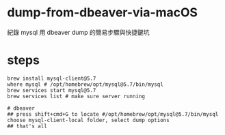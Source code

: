 
# dump-from-dbeaver-via-macOS
紀錄 mysql 用 dbeaver dump 的簡易步驟與快捷鍵坑 
# steps

```shell
brew install mysql-client@5.7
where mysql # /opt/homebrew/opt/mysql@5.7/bin/mysql
brew services start mysql@5.7
brew services list # make sure server running
```

``` 
# dbeaver
## press shift+cmd+G to locate #/opt/homebrew/opt/mysql@5.7/bin/mysql
choose mysql-client-local folder, select dump options
## that's all
```
